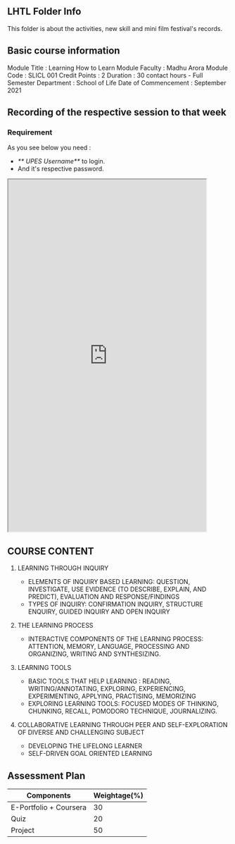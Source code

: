 ## LHTL Folder Info

This folder is about the activities, new skill and mini film festival's records.

## Basic course information

Module Title : Learning How to Learn
Module Faculty : Madhu Arora
Module Code : SLICL 001
Credit Points : 2
Duration : 30 contact hours - Full Semester
Department : School of Life
Date of Commencement : September 2021

## Recording of the respective session to that week

### Requirement
As you see below you need :
- _** UPES Username**_ to login.
- And it's respective password.

<iframe src="https://learn.upes.ac.in/" width="450" height="800"></iframe>



## COURSE CONTENT

1. LEARNING THROUGH INQUIRY

   - ELEMENTS OF INQUIRY BASED LEARNING: QUESTION, INVESTIGATE, USE EVIDENCE (TO DESCRIBE, EXPLAIN, AND PREDICT), EVALUATION AND RESPONSE/FINDINGS
   - TYPES OF INQUIRY: CONFIRMATION INQUIRY, STRUCTURE ENQUIRY, GUIDED INQUIRY AND OPEN INQUIRY

2. THE LEARNING PROCESS
   - INTERACTIVE COMPONENTS OF THE LEARNING PROCESS: ATTENTION, MEMORY, LANGUAGE, PROCESSING AND ORGANIZING, WRITING AND SYNTHESIZING.
3. LEARNING TOOLS
   - BASIC TOOLS THAT HELP LEARNING : READING, WRITING/ANNOTATING, EXPLORING, EXPERIENCING, EXPERIMENTING, APPLYING, PRACTISING, MEMORIZING
   - EXPLORING LEARNING TOOLS: FOCUSED MODES OF THINKING, CHUNKING, RECALL, POMODORO TECHNIQUE, JOURNALIZING.
4. COLLABORATIVE LEARNING THROUGH PEER AND SELF-EXPLORATION OF DIVERSE AND CHALLENGING SUBJECT
   - DEVELOPING THE LIFELONG LEARNER
   - SELF-DRIVEN GOAL ORIENTED LEARNING

## Assessment Plan

| Components             | Weightage(%) |
| ---------------------- | ------------ |
| E-Portfolio + Coursera | 30           |
| Quiz                   | 20           |
| Project                | 50           |
